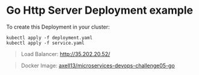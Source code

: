 # Go Http Server Deployment example

To create this Deployment in your cluster:

```
kubectl apply -f deployment.yaml
kubectl apply -f service.yaml
```

> Load Balancer: http://35.202.20.52/

> Docker Image: [axell13/microservices-devops-challenge05-go](https://hub.docker.com/r/axell13/microservices-devops-challenge05-go)
